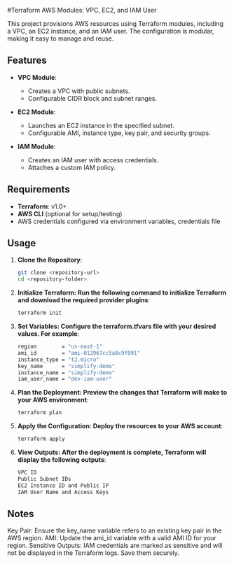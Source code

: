 #Terraform AWS Modules: VPC, EC2, and IAM User

This project provisions AWS resources using Terraform modules, including a VPC, an EC2 instance, and an IAM user. The configuration is modular, making it easy to manage and reuse.

## Features

- **VPC Module**:
  - Creates a VPC with public subnets.
  - Configurable CIDR block and subnet ranges.
  
- **EC2 Module**:
  - Launches an EC2 instance in the specified subnet.
  - Configurable AMI, instance type, key pair, and security groups.
  
- **IAM Module**:
  - Creates an IAM user with access credentials.
  - Attaches a custom IAM policy.

## Requirements

- **Terraform**: v1.0+
- **AWS CLI** (optional for setup/testing)
- AWS credentials configured via environment variables, credentials file

## Usage

1. **Clone the Repository**:
   ```bash
   git clone <repository-url>
   cd <repository-folder>

2. **Initialize Terraform: Run the following command to initialize Terraform and download the required provider plugins**:
   ```bash
   terraform init

3. **Set Variables: Configure the terraform.tfvars file with your desired values. For example**:
   ```bash
   region        = "us-east-1"
   ami_id        = "ami-012967cc5a8c9f891"
   instance_type = "t2.micro"
   key_name      = "simplify-demo"
   instance_name = "simplify-demo"
   iam_user_name = "dev-iam-user"

4. **Plan the Deployment: Preview the changes that Terraform will make to your AWS environment**:
   ```bash
   terraform plan

5. **Apply the Configuration: Deploy the resources to your AWS account**:
   ```bash
   terraform apply

6. **View Outputs: After the deployment is complete, Terraform will display the following outputs**:
   ```bash
   VPC ID
   Public Subnet IDs
   EC2 Instance ID and Public IP
   IAM User Name and Access Keys

## Notes

Key Pair: Ensure the key_name variable refers to an existing key pair in the AWS region.
AMI: Update the ami_id variable with a valid AMI ID for your region.
Sensitive Outputs: IAM credentials are marked as sensitive and will not be displayed in the Terraform logs. Save them securely.